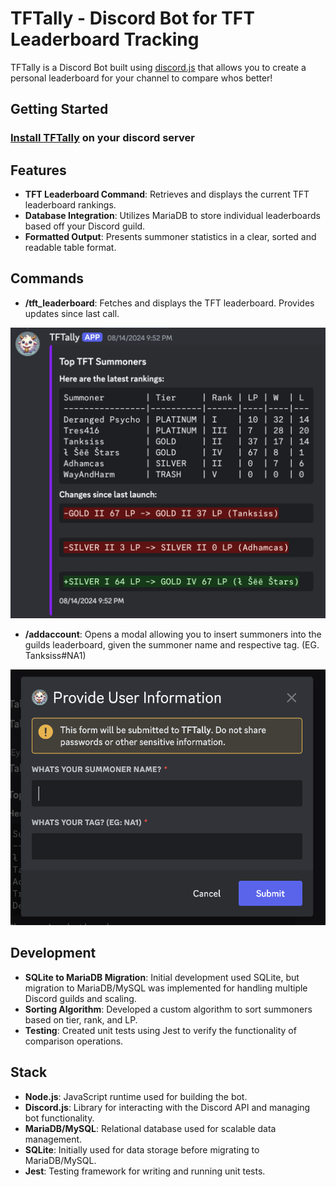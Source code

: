 # TFTally - Discord Bot for TFT Leaderboard Tracking

TFTally is a Discord Bot built using [discord.js](https://discord.js.org) that
allows you to create a personal leaderboard for your channel to compare whos
better!

## Getting Started

### [Install TFTally](https://discord.com/oauth2/authorize?client_id=1270019786415407255&permissions=0&integration_type=0&scope=bot+applications.commands) on your discord server

## Features

- **TFT Leaderboard Command**: Retrieves and displays the current TFT
  leaderboard rankings.
- **Database Integration**: Utilizes MariaDB to store individual leaderboards
  based off your Discord guild.
- **Formatted Output**: Presents summoner statistics in a clear, sorted and
  readable table format.

## Commands

- **/tft_leaderboard**: Fetches and displays the TFT leaderboard. Provides
  updates since last call.

![Image of Leaderboard](./images/leaderboard.png)

- **/addaccount**: Opens a modal allowing you to insert summoners into the
  guilds leaderboard, given the summoner name and respective tag. (EG.
  Tanksiss#NA1)

![Image of add_account](./images/add_account.png)

## Development

- **SQLite to MariaDB Migration**: Initial development used SQLite, but migration to MariaDB/MySQL was implemented for handling multiple Discord guilds and scaling.
- **Sorting Algorithm**: Developed a custom algorithm to sort summoners based on tier, rank, and LP.
- **Testing**: Created unit tests using Jest to verify the functionality of comparison operations.

## Stack

- **Node.js**: JavaScript runtime used for building the bot.
- **Discord.js**: Library for interacting with the Discord API and managing bot functionality.
- **MariaDB/MySQL**: Relational database used for scalable data management.
- **SQLite**: Initially used for data storage before migrating to MariaDB/MySQL.
- **Jest**: Testing framework for writing and running unit tests.
